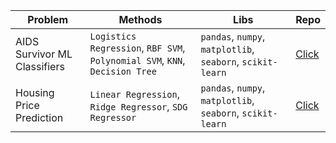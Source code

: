 | **Problem**                                                             | **Methods**                                                             | **Libs**                                       | **Repo** |
|-------------------------------------------------------------------------|-------------------------------------------------------------------------|------------------------------------------------|---------|
| AIDS Survivor ML Classifiers                                            | `Logistics Regression`, `RBF SVM`, `Polynomial SVM`, `KNN`, `Decision Tree` | `pandas`, `numpy`, `matplotlib`, `seaborn`, `scikit-learn` | [Click](https://github.com/maidinh2409/AIDS-ML-Classification)   |
| Housing Price Prediction                                                | `Linear Regression`, `Ridge Regressor`, `SDG Regressor`                  | `pandas`, `numpy`, `matplotlib`, `seaborn`, `scikit-learn` | [Click](https://github.com/maidinh2409/ML-Repositories/blob/main/Regression%20Models/Lab2_Demi_L_139.ipynb)   |
